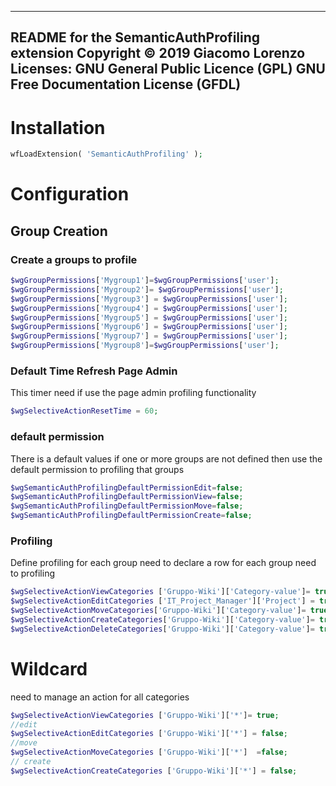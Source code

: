 --------------------------------------------------------------------------
README for the SemanticAuthProfiling extension
Copyright © 2019 Giacomo Lorenzo
Licenses: GNU General Public Licence (GPL)
          GNU Free Documentation License (GFDL)
--------------------------------------------------------------------------
# Installation
```php
wfLoadExtension( 'SemanticAuthProfiling' );
```
# Configuration


## Group Creation
### Create a groups to profile
```php
$wgGroupPermissions['Mygroup1']=$wgGroupPermissions['user'];
$wgGroupPermissions['Mygroup2']= $wgGroupPermissions['user'];
$wgGroupPermissions['Mygroup3'] = $wgGroupPermissions['user'];
$wgGroupPermissions['Mygroup4'] = $wgGroupPermissions['user'];
$wgGroupPermissions['Mygroup5'] = $wgGroupPermissions['user'];
$wgGroupPermissions['Mygroup6'] = $wgGroupPermissions['user'];
$wgGroupPermissions['Mygroup7'] = $wgGroupPermissions['user'];
$wgGroupPermissions['Mygroup8']=$wgGroupPermissions['user'];
```


### Default Time Refresh Page Admin
This timer need if use the page admin profiling functionality
```php
$wgSelectiveActionResetTime = 60;
```



### default permission 
There is a default values if one or more groups are not defined then use the default permission to profiling that groups
```php
$wgSemanticAuthProfilingDefaultPermissionEdit=false;
$wgSemanticAuthProfilingDefaultPermissionView=false;
$wgSemanticAuthProfilingDefaultPermissionMove=false;
$wgSemanticAuthProfilingDefaultPermissionCreate=false;
```

### Profiling
Define profiling for each group need to declare a row for each group need to profiling
```php
$wgSelectiveActionViewCategories ['Gruppo-Wiki']['Category-value']= true;
$wgSelectiveActionEditCategories ['IT_Project_Manager']['Project'] = true;
$wgSelectiveActionMoveCategories['Gruppo-Wiki']['Category-value']= true;
$wgSelectiveActionCreateCategories['Gruppo-Wiki']['Category-value']= true;
$wgSelectiveActionDeleteCategories['Gruppo-Wiki']['Category-value']= true;
```

# Wildcard 
need to manage an action for all categories
```php
$wgSelectiveActionViewCategories ['Gruppo-Wiki']['*']= true;
//edit
$wgSelectiveActionEditCategories ['Gruppo-Wiki']['*'] = false;
//move 
$wgSelectiveActionMoveCategories ['Gruppo-Wiki']['*']  =false;
// create
$wgSelectiveActionCreateCategories ['Gruppo-Wiki']['*'] = false;
```



